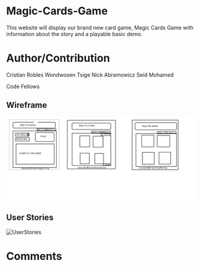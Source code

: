 # Magic-Cards-Game

This website will display our brand new card game, Magic Cards Game with information about the story and a playable basic demo.


# Author/Contribution

Cristian Robles
Wondwosen Tsige
Nick Abramowicz 
Seid Mohamed 

Code Fellows  

## Wireframe  
![Wireframe](./img/Wireframe.png)

## User Stories
![UserStories](https://trello.com/b/JYExD0BU/majic-the-gathering)





















# Comments







